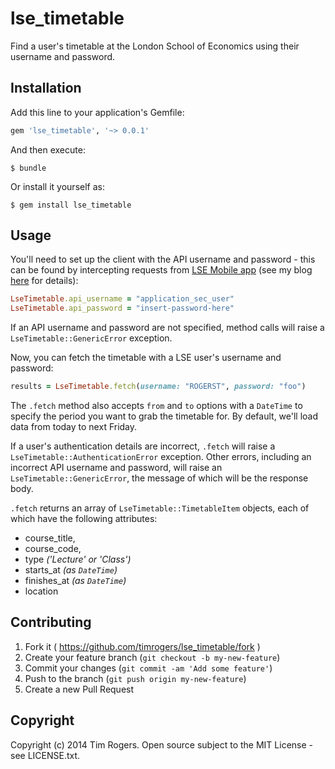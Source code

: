 # lse_timetable

Find a user's timetable at the London School of Economics using their username and password.

## Installation

Add this line to your application's Gemfile:

```ruby
gem 'lse_timetable', '~> 0.0.1'
```

And then execute:

    $ bundle

Or install it yourself as:

    $ gem install lse_timetable

## Usage

You'll need to set up the client with the API username and password - this can be found by intercepting requests from [LSE Mobile app](http://www.lse.ac.uk/intranet/LSEServices/IMT/guides/lseMobile.aspx) (see my blog [here](http://timrogers.uk/2014/07/12/discovering-private-apis-with-charles-app/) for details):

```ruby
LseTimetable.api_username = "application_sec_user"
LseTimetable.api_password = "insert-password-here"
```

If an API username and password are not specified, method calls will raise a `LseTimetable::GenericError` exception.

Now, you can fetch the timetable with a LSE user's username and password:

```ruby
results = LseTimetable.fetch(username: "ROGERST", password: "foo")
```

The `.fetch` method also accepts `from` and `to` options with a `DateTime` to specify the period you want to grab the timetable for. By default, we'll load data from today to next Friday.

If a user's authentication details are incorrect, `.fetch` will raise a `LseTimetable::AuthenticationError` exception. Other errors, including an incorrect API username and password, will raise an `LseTimetable::GenericError`, the message of which will be the response body.

`.fetch` returns an array of `LseTimetable::TimetableItem` objects, each of which have the following attributes:

* course_title,
* course_code,
* type *('Lecture' or 'Class')*
* starts_at *(as `DateTime`)*
* finishes_at *(as `DateTime`)*
* location

## Contributing

1. Fork it ( https://github.com/timrogers/lse_timetable/fork )
2. Create your feature branch (`git checkout -b my-new-feature`)
3. Commit your changes (`git commit -am 'Add some feature'`)
4. Push to the branch (`git push origin my-new-feature`)
5. Create a new Pull Request

## Copyright

Copyright (c) 2014 Tim Rogers. Open source subject to the MIT License - see LICENSE.txt.